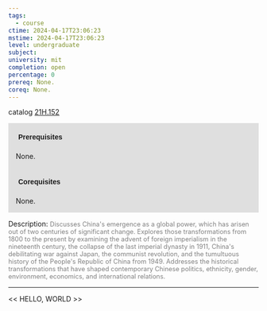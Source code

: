 ```yaml
---
tags:
  - course
ctime: 2024-04-17T23:06:23
mstime: 2024-04-17T23:06:23
level: undergraduate
subject: 
university: mit
completion: open
percentage: 0
prereq: None.
coreq: None.
---
```


catalog [21H.152](http://student.mit.edu/catalog/m21Ha.html#21H.152)

<span style="display: block; padding: 15px; background-color: rgb(100, 100, 100, 0.2);"><font id="m_prereq2328_0" style="display: block; font-family: Arial, sans-serif; font-weight: bold; padding: 5px">Prerequisites</font><br><span id="prereq2328_0">None.</span></span>
<span style="display: block; padding: 15px; background-color: rgb(100, 100, 100, 0.2);"><font id="m_coreq2328_0" style="display: block; font-family: Arial, sans-serif; font-weight: bold; padding: 5px">Corequisites</font><br><span id="coreq2328_0">None.</span></span>

<font style="">Description:</font>
<font style="color: grey; font-size: 0.8rem;">Discusses China's emergence as a global power, which has arisen out of two centuries of significant change. Explores those transformations from 1800 to the present by examining the advent of foreign imperialism in the nineteenth century, the collapse of the last imperial dynasty in 1911, China's debilitating war against Japan, the communist revolution, and the tumultuous history of the People's Republic of China from 1949. Addresses the historical transformations that have shaped contemporary Chinese politics, ethnicity, gender, environment, economics, and international relations.</font>



---

<< HELLO, WORLD >>
